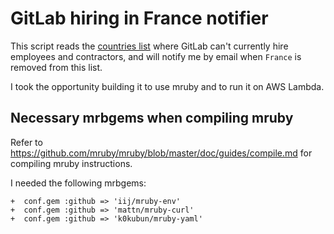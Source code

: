 # GitLab hiring in France notifier

This script reads the [countries list](https://gitlab.com/gitlab-com/www-gitlab-com/blob/8e17aa630ba08102ef6aa4331f65fa01e119352a/data/country_no_hire.yml) where GitLab can't currently hire employees and contractors,
and will notify me by email when `France` is removed from this list.

I took the opportunity building it to use mruby and to run it on AWS Lambda.

## Necessary mrbgems when compiling mruby

Refer to https://github.com/mruby/mruby/blob/master/doc/guides/compile.md for
compiling mruby instructions.

I needed the following mrbgems:

```
+  conf.gem :github => 'iij/mruby-env'
+  conf.gem :github => 'mattn/mruby-curl'
+  conf.gem :github => 'k0kubun/mruby-yaml'
```
